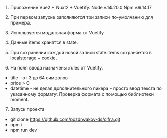 1. Приложение Vue2 + Nuxt2 + Vuetify.
   Node v.14.20.0
   Npm v.6.14.17

2. При первом запуске заполняются три записи по-умолчанию для примера.

3. Используется модальная форма от Vuetify <v-dialog>

4. Данные items хранятся в state.

5. При сохранении каждой новой записи state.items сохраняется в localstorage + cookie.

6. На поля ввода назначены :rules от Vuetify.

- title - от 3 до 64 символов
- price > 0
- datetime - не делал дополнительного пикера - просто ввод текста по указанному формату. Проверка формата с помощью библиотеки moment.

7. Запуск проекта

- git clone https://github.com/pozdnyakov-ds/cifra.git
- npm i
- npm run dev

